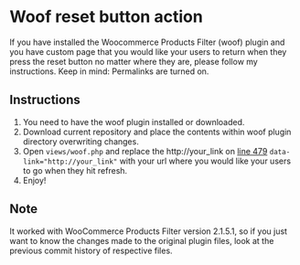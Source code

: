 # Woof reset button action #
If you have installed the Woocommerce Products Filter (woof) plugin and you have custom page that you would like your users to return when they press the reset button no matter where they are, please follow my instructions. Keep in mind: Permalinks are turned on.

## Instructions ##
1. You need to have the woof plugin installed or downloaded.
2. Download current repository and place the contents within woof plugin directory overwriting changes.
3. Open `views/woof.php` and replace the http://your_link on [line 479](views/woof.php#L479) `data-link="http://your_link"` with your url where you would like your users to go when they hit refresh.
4. Enjoy!

## Note ##
It worked with WooCommerce Products Filter version 2.1.5.1, so if you just want to know the changes made to the original plugin files, look at the previous commit history of respective files. 

